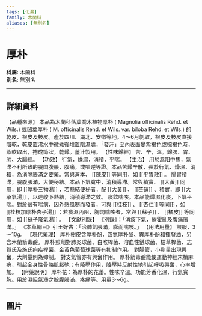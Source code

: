 ```yaml
---
tags: [化濕]
family: 木蘭科
aliases: [無別名]
---
```


# 厚朴

**科屬**: 木蘭科  
**別名**: 無別名  

---

## 詳細資料
【品種來源】
本品為木蘭科落葉喬木植物厚朴 (
Magnolia officinalis
Rehd. et Wils.) 或凹葉厚朴 (
M. officinalis
Rehd. et Wils. var. biloba Rehd. et Wils.) 的乾皮、根皮及枝皮。產於四川、湖北、安徽等地。4～6月剝取，根皮及枝皮直接陰乾，乾皮置沸水中微煮後堆置陰濕處，「發汗」至內表面變紫褐色或棕褐色時，蒸軟取出，捲成筒狀，乾燥。薑汁製用。
【性味歸經】
苦、辛，溫。歸脾、胃、肺、大腸經。
【功效】
行氣，燥濕，消積，平喘。
【主治】
用於濕阻中焦，氣滯不利所致的脘悶腹脹，腹痛，或嘔逆等證。本品苦燥辛散，長於行氣、燥濕、消積，為消除脹滿之要藥。常與蒼本、 [[陳皮]] 等同用，如 [[平胃散]] 。
腸胃積滯，脘腹脹滿，大便秘結。本品下氣寬中，消積導滯。常與積實、 [[大黃]] 同用，即 [[厚朴三物湯]] ，若熱結便秘者，配 [[大黃]] 、 [[芒硝]] 、積實，即 [[大承氣湯]] ，以達峻下熱結，消積導滯之效。
痰飲喘咳。本品能燥濕化痰，下氣平喘。對於宿有喘病，因外感風寒而發者，可與 [[桂枝]] 、 [[杏仁]] 等同用，如 [[桂枝加厚朴杏子湯]] ；若痰濕內阻，胸悶喘咳者，常與 [[蘇子]] 、 [[橘皮]] 等同用，如 [[蘇子降氣湯]] 。
【文獻別錄】
《別錄》：「消痰下氣，療霍亂及腹痛脹滿。」
《本草綱目》引王好古：「治肺氣脹滿，膨而喘咳。」
【用法用量】
煎服，3～10g。
【現代藥理】
厚朴樹皮含厚朴酚，四氫厚朴酚、異厚朴酚和揮發油，另含木蘭箭毒鹼。
厚朴煎劑對肺炎球菌、白喉桿菌、溶血性鏈球菌、枯草桿菌、志賀氏及施氏痢疾桿菌、金黃色葡萄球菌等有抑制作用。
對腸管，小劑量出現興奮，大劑量則為抑制。
對支氣管亦有興奮作用。
厚朴箭毒鹼能使運動神經末梢麻痹，引起全身性骨骼肌鬆弛；有降壓作用，降壓時反射性地引起呼吸興奮，心率增加。
【附藥說明】
厚朴花：為厚朴的花蕾。性味辛溫。功能芳香化濕，行氣寬胸。用於濕阻氣滯之脘腹脹滿、疼痛等。用量3～6g。

---

## 圖片
